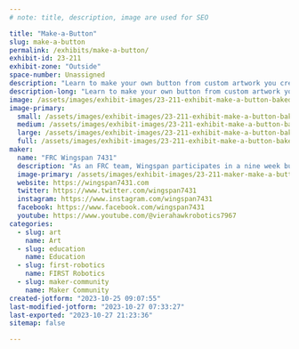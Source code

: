```yaml
---
# note: title, description, image are used for SEO

title: "Make-a-Button"
slug: make-a-button
permalink: /exhibits/make-a-button/
exhibit-id: 23-211
exhibit-zone: "Outside"
space-number: Unassigned
description: "Learn to make your own button from custom artwork you create or from existing artwork we will have."
description-long: "Learn to make your own button from custom artwork you create or from existing artwork we will have. Note: There is an additional charge for this activity. Part of the proceeds from this activity will benefit the FIRST Robotics club that is running the exhibit."
image: /assets/images/exhibit-images/23-211-exhibit-make-a-button-baked-large.png
image-primary: 
  small: /assets/images/exhibit-images/23-211-exhibit-make-a-button-baked-small.png
  medium: /assets/images/exhibit-images/23-211-exhibit-make-a-button-baked-medium.png
  large: /assets/images/exhibit-images/23-211-exhibit-make-a-button-baked-large.png
  full: /assets/images/exhibit-images/23-211-exhibit-make-a-button-baked-full.png
maker: 
  name: "FRC Wingspan 7431"
  description: "As an FRC team, Wingspan participates in a nine week build season each year where the team builds a robot that completes specific tasks. As a team, we pride ourselves on being a student-led team; with our mentors as guides, team members design, program, and build the robots we compete with while discovering new solutions, innovating on previous solutions, impacting the world around us, working as a team, finding ways to include everyone’s skills, and having fun! But building robots isn’t all we do! Wingspan actively goes out into our community to share our passion for STEM. We strive to make sure everyone of all ages and backgrounds feels comfortable entering a STEM-focused space to prepare them with the tools they need to change the world."
  image-primary: /assets/images/exhibit-images/23-211-maker-make-a-button-hawk-robotics-logo-dark-1024x1024-medium.png
  website: https://wingspan7431.com
  twitter: https://www.twitter.com/wingspan7431
  instagram: https://www.instagram.com/wingspan7431
  facebook: https://www.facebook.com/wingspan7431
  youtube: https://www.youtube.com/@vierahawkrobotics7967
categories: 
  - slug: art
    name: Art
  - slug: education
    name: Education
  - slug: first-robotics
    name: FIRST Robotics
  - slug: maker-community
    name: Maker Community
created-jotform: "2023-10-25 09:07:55"
last-modified-jotform: "2023-10-27 07:33:27"
last-exported: "2023-10-27 21:23:36"
sitemap: false

---
```

